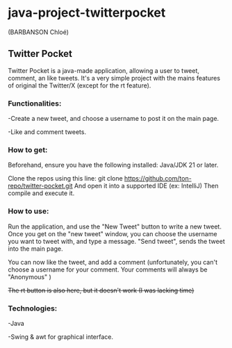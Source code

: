 # java-project-twitterpocket
(BARBANSON Chloé)
## Twitter Pocket

Twitter Pocket is a java-made application, allowing a user to tweet, comment, an like tweets.
It's a very simple project with the mains features of original the Twitter/X (except for the rt feature).


### **Functionalities:**

-Create a new tweet, and choose a username to post it on the main page.

-Like and comment tweets.


### **How to get:**
Beforehand, ensure you have the following installed:
Java/JDK 21 or later.

Clone the repos using this line:
git clone https://github.com/ton-repo/twitter-pocket.git
And open it into a supported IDE (ex: IntelliJ)
Then compile and execute it.

### **How to use:**

Run the application, and use the "New Tweet" button to write a new tweet.
Once you get on the "new tweet" window, you can choose the username you want to tweet with, and type a
message. "Send tweet", sends the tweet into the main page.

You can now like the tweet, and add a comment (unfortunately, you can't choose a username for your comment. Your comments will always be "Anonymous" )

~~The rt button is also here, but it doesn't work (I was lacking time)~~


### **Technologies:**

-Java 

-Swing & awt for graphical interface.
